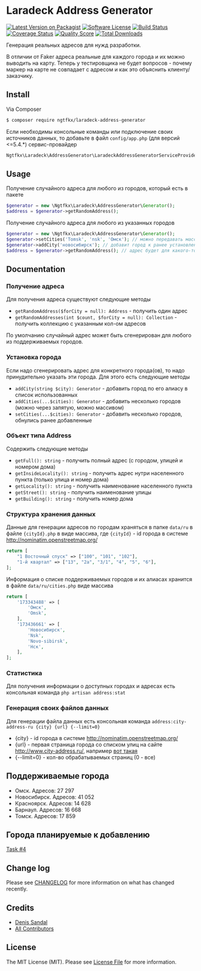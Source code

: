 # Laradeck Address Generator

[![Latest Version on Packagist][ico-version]][link-packagist]
[![Software License][ico-license]](LICENSE.md)
[![Build Status][ico-travis]][link-travis]
[![Coverage Status][ico-scrutinizer]][link-scrutinizer]
[![Quality Score][ico-code-quality]][link-code-quality]
[![Total Downloads][ico-downloads]][link-downloads]

Генерация реальных адресов для нужд разработки. 

В отличии от Faker адреса реальныe для каждого города и их можно выводить на карту. 
Теперь у тестировщика не будет вопросов - почему 
маркер на карте не совпадает с адресом и как это объяснить клиенту/заказчику.

## Install

Via Composer

``` bash
$ composer require ngtfkx/laradeck-address-generator
```

Если необходимы консольные команды или подключение своих источников данных, то добавьте в файл `config/app.php` (для версий <=5.4.*) 
сервис-провайдер

``` php
Ngtfkx\Laradeck\AddressGenerator\LaradeckAddressGeneratorServiceProvider::class,
```

## Usage

Получение случайного адреса для любого из городов, который есть в пакете

``` php
$generator = new \Ngtfkx\Laradeck\AddressGenerator\Generator();
$address = $generator->getRandomAddress();
```

Получение случайного адреса для любого из указанных городов

``` php
$generator = new \Ngtfkx\Laradeck\AddressGenerator\Generator();
$generator->setCities('Tomsk', 'nsk', 'Омск'); // можно передавать массив
$generator->addCity('новосибирск'); // добавит город к ранее установленным
$address = $generator->getRandomAddress(); // адрес будет для какого-то из вышеуказанных 4-х горолдов
```

## Documentation

### Получение адреса

Для получения адреса существуют следующие методы

- `getRandomAddress($forCity = null): Address` - получить один адрес
- `getRandomAddresses(int $count, $forCity = null): Collection` - получить коллекцию с указанным кол-ом адресов

По умолчанию случайный адрес может быть сгенерирован для любого из поддерживаемых городов.

### Установка города

Если надо сгенерировать адрес для конкретного города(ов), то надо принудительно указать эти города. Для этого есть следующие методы

- `addCity(string $city): Generator` - добавить город по его алиасу в список использованных
- `addCities(...$cities): Generator` - добавить несколько городов (можно через запятую, можно массивом)
- `setCities(...$cities): Generator` - добавить несколько городов, обнулись ранее добавленные

### Объект типа Address

Содержить следующие методы

- `getFull(): string` - получить полный адрес (с городом, улицей и номером дома)
- `getInsideLocality(): string` - получить адрес нутри населенного пункта (только улица и номер дома)
- `getLocality(): string` - получить наименование населенного пункта
- `getStreet(): string` - получить наименование улицы
- `getBuilding(): string` - получить номер дома

### Структура хранения данных

Данные для генерации адресов по городам храняться в папке `data/ru` в файле `{cityId}.php` в 
виде массива, где `{cityId}` - id города в системе http://nominatim.openstreetmap.org/

``` php
return [
    "1 Восточный спуск" => ["100", "101", "102"],
    "1-й квартал" => ["13", "2a", "3/1", "4", "5", "6"],
];
```

Информация о списке поддерживаемых городов и их алиасах хранится в файле `data/ru/cities.php`  виде массива

``` php
return [
    '173343488' => [
        'Омск',
        'Omsk',
    ],
    '173436661' => [
        'Новосибирск',
        'Nsk',
        'Novo-sibirsk',
        'Нск',
    ],
];
```

### Статистика

Для получения информации о доступных городах и адресах есть консольная команда
`php artisan address:stat`

### Генерация своих файлов данных

Для генерации файла данных есть консольная команда 
`address:city-address-ru {city} {url} {--limit=0}`

- {city} - id города в системе http://nominatim.openstreetmap.org/
- {url} - первая страница города со списком улиц на сайте http://www.city-address.ru/, например [вот такая](http://www.city-address.ru/region-70_tomsk/all-street/)
- {--limit=0} - кол-во обрабатываемых страниц (0 - все)

## Поддерживаемые города

- Омск. Адресов: 27 297
- Новосибирск. Адресов: 41 052
- Красноярск. Адресов: 14 628
- Барнаул. Адресов: 16 668
- Томск. Адресов: 17 859

## Города планируемые к добавлению

[Task #4](https://github.com/ngtfkx/laradeck-address-generator/issues/4)

## Change log

Please see [CHANGELOG](CHANGELOG.md) for more information on what has changed recently.

## Credits

- [Denis Sandal][link-author]
- [All Contributors][link-contributors]

## License

The MIT License (MIT). Please see [License File](LICENSE.md) for more information.

[ico-version]: https://img.shields.io/packagist/v/ngtfkx/laradeck-address-generator.svg?style=flat-square
[ico-license]: https://img.shields.io/badge/license-MIT-brightgreen.svg?style=flat-square
[ico-travis]: https://scrutinizer-ci.com/g/ngtfkx/laradeck-address-generator/badges/build.png?b=master
[ico-scrutinizer]: https://img.shields.io/scrutinizer/coverage/g/ngtfkx/laradeck-address-generator.svg?style=flat-square
[ico-code-quality]: https://img.shields.io/scrutinizer/g/ngtfkx/laradeck-address-generator.svg?style=flat-square
[ico-downloads]: https://img.shields.io/packagist/dt/ngtfkx/laradeck-address-generator.svg?style=flat-square

[link-packagist]: https://packagist.org/packages/ngtfkx/laradeck-address-generator
[link-travis]: https://scrutinizer-ci.com/g/ngtfkx/laradeck-address-generator
[link-scrutinizer]: https://scrutinizer-ci.com/g/ngtfkx/laradeck-address-generator/code-structure
[link-code-quality]: https://scrutinizer-ci.com/g/ngtfkx/laradeck-address-generator
[link-downloads]: https://packagist.org/packages/ngtfkx/laradeck-address-generator
[link-author]: https://github.com/ngtfkx
[link-contributors]: ../../contributors

